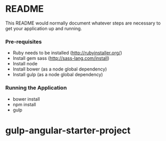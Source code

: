 # README #

This README would normally document whatever steps are necessary to get your application up and running.

### Pre-requisites ###
* Ruby needs to be installed (http://rubyinstaller.org/)
* Install gem sass (http://sass-lang.com/install)
* Install node
* Install bower (as a node global dependency)
* Install gulp (as a node global dependency)

### Running the Application ###

* bower install
* npm install
* gulp
# gulp-angular-starter-project
